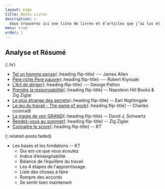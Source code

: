 ```yaml
---
layout: page
title: Notes Livres
description: >
  Vous trouverez ici une liste de livres et d’articles que j’ai lus et les notes associés que j’ai prises. Ils sont censés être concis et mettre en évidence les élements les plus importants, selon moi, du livre. Mais, ils peuvent ne pas refléter ma propre opinion et pensée.
menu: true
order: 1
---
```


## Analyse et Résumé
{:.hr}

* [Tel un homme pense]{:.heading.flip-title} --- James Allen
* [Pere riche Pere pauvre]{:.heading.flip-title} --- Robert Kiyosaki
* [L'Art de diriger]{:.heading.flip-title} --- George Patton
* [Prendre la responsabilité]{:.heading.flip-title} -- Napoleon Hill Books & Zig Ziglar
* [Le plus étrange des secrets]{:.heading.flip-title} -- Earl Nightingale
* [Le jeu du travail - The game of work]{:.heading.flip-title} -- Charles coonradt
* [La magie de voir GRAND]{:.heading.flip-title}  -- David J. Schwartz
* [Rendez-vous au sommet]{:.heading.flip-title}  -- Zig Ziglar
* [Connaitre le score]{:.heading.flip-title}  -- KT


{:.related-posts.faded}

* Les bases et les fondations -- KT
  * Qui est-ce que vous ecoutez
  * Indice d’enseignabilité
  * Balance de l’équilibre du travail
  * Les 4 étapes de l'apprentissage
  * Liste des choses à faire 
  * Rompre des accords 
  * Se sentir bien maintenant 




[Tel un homme pense]: telunhomme.md
[Pere riche Pere pauvre]: Pereriche.md
[L'Art de diriger]: artdediriger.md
[Prendre la responsabilité]: laresponsabilite.md
[Le plus étrange des secrets]: lpeds.md
[Le jeu du travail - The game of work]: gameofwork.md
[Connaitre le score]: lescore.md
[La magie de voir GRAND]: lamagiedevoirgrand.md
[Rendez-vous au sommet]: ausommet.md
